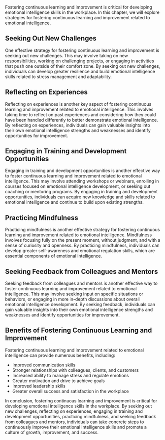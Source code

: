 
Fostering continuous learning and improvement is critical for developing emotional intelligence skills in the workplace. In this chapter, we will explore strategies for fostering continuous learning and improvement related to emotional intelligence.

Seeking Out New Challenges
--------------------------

One effective strategy for fostering continuous learning and improvement is seeking out new challenges. This may involve taking on new responsibilities, working on challenging projects, or engaging in activities that push one outside of their comfort zone. By seeking out new challenges, individuals can develop greater resilience and build emotional intelligence skills related to stress management and adaptability.

Reflecting on Experiences
-------------------------

Reflecting on experiences is another key aspect of fostering continuous learning and improvement related to emotional intelligence. This involves taking time to reflect on past experiences and considering how they could have been handled differently to better demonstrate emotional intelligence. By reflecting on experiences, individuals can gain valuable insights into their own emotional intelligence strengths and weaknesses and identify opportunities for improvement.

Engaging in Training and Development Opportunities
--------------------------------------------------

Engaging in training and development opportunities is another effective way to foster continuous learning and improvement related to emotional intelligence. This may involve attending workshops or webinars, enrolling in courses focused on emotional intelligence development, or seeking out coaching or mentoring programs. By engaging in training and development opportunities, individuals can acquire new knowledge and skills related to emotional intelligence and continue to build upon existing strengths.

Practicing Mindfulness
----------------------

Practicing mindfulness is another effective strategy for fostering continuous learning and improvement related to emotional intelligence. Mindfulness involves focusing fully on the present moment, without judgment, and with a sense of curiosity and openness. By practicing mindfulness, individuals can develop greater self-awareness and emotional regulation skills, which are essential components of emotional intelligence.

Seeking Feedback from Colleagues and Mentors
--------------------------------------------

Seeking feedback from colleagues and mentors is another effective way to foster continuous learning and improvement related to emotional intelligence. This may involve seeking input on specific situations or behaviors, or engaging in more in-depth discussions about overall emotional intelligence development. By seeking feedback, individuals can gain valuable insights into their own emotional intelligence strengths and weaknesses and identify opportunities for improvement.

Benefits of Fostering Continuous Learning and Improvement
---------------------------------------------------------

Fostering continuous learning and improvement related to emotional intelligence can provide numerous benefits, including:

* Improved communication skills
* Stronger relationships with colleagues, clients, and customers
* Increased ability to manage stress and regulate emotions
* Greater motivation and drive to achieve goals
* Improved leadership skills
* Greater overall success and satisfaction in the workplace

In conclusion, fostering continuous learning and improvement is critical for developing emotional intelligence skills in the workplace. By seeking out new challenges, reflecting on experiences, engaging in training and development opportunities, practicing mindfulness, and seeking feedback from colleagues and mentors, individuals can take concrete steps to continuously improve their emotional intelligence skills and promote a culture of growth, improvement, and success.
